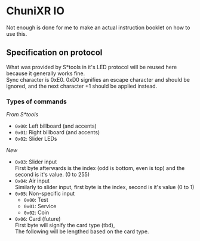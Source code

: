 # ChuniXR IO

Not enough is done for me to make an actual instruction booklet on how to use this.

## Specification on protocol

What was provided by S\*tools in it's LED protocol will be reused here because it generally works fine.<br>
Sync character is 0xE0. 0xD0 signifies an escape character and should be ignored, and the next character +1 should be applied instead.

### Types of commands

*From S\*tools*
- `0x00`: Left billboard (and accents)
- `0x01`: Right billboard  (and accents)
- `0x02`: Slider LEDs

*New*

- `0x03`: Slider input<br>
    First byte afterwards is the index (odd is bottom, even is top) and the second is it's value. (0 to 255)
- `0x04`: Air input<br>
    Similarly to slider input, first byte is the index, second is it's value (0 to 1)
- `0x05`: Non-specific input
    - `0x00`: Test
    - `0x01`: Service
    - `0x02`: Coin
- `0x06`: Card (future)<br>
    First byte will signify the card type (tbd),<br>
    The following will be lengthed based on the card type.